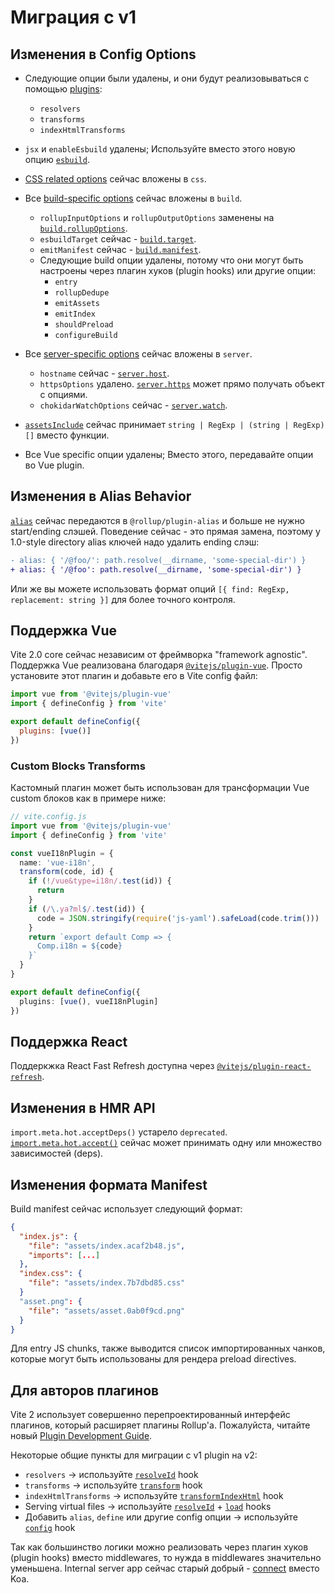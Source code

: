 # Миграция с v1

## Изменения в Config Options

- Следующие опции были удалены, и они будут реализовываться с помощью [plugins](./api-plugin):

  - `resolvers`
  - `transforms`
  - `indexHtmlTransforms`

- `jsx` и `enableEsbuild` удалены; Используйте вместо этого новую опцию [`esbuild`](/config/#esbuild).

- [CSS related options](/config/#css-modules) сейчас вложены в `css`.

- Все [build-specific options](/config/#build-options) сейчас вложены в `build`.

  - `rollupInputOptions` и `rollupOutputOptions` заменены на [`build.rollupOptions`](/config/#build-rollupoptions).
  - `esbuildTarget` сейчас - [`build.target`](/config/#build-target).
  - `emitManifest` сейчас - [`build.manifest`](/config/#build-manifest).
  - Следующие build опции удалены, потому что они могут быть настроены через плагин хуков (plugin hooks) или другие опции:
    - `entry`
    - `rollupDedupe`
    - `emitAssets`
    - `emitIndex`
    - `shouldPreload`
    - `configureBuild`

- Все [server-specific options](/config/#server-options) сейчас вложены в
  `server`.

  - `hostname` сейчас - [`server.host`](/config/#server-host).
  - `httpsOptions` удалено. [`server.https`](/config/#server-https) может прямо получать объект с опциями.
  - `chokidarWatchOptions` сейчас - [`server.watch`](/config/#server-watch).

- [`assetsInclude`](/config/#assetsinclude) сейчас принимает `string | RegExp | (string | RegExp)[]` вместо функции.

- Все Vue specific опции удалены; Вместо этого, передавайте опции во Vue plugin.

## Изменения в Alias Behavior

[`alias`](/config/#resolve-alias) сейчас передаются в `@rollup/plugin-alias` и больше не нужно start/ending слэшей. Поведение сейчас -  это прямая замена, поэтому у 1.0-style directory alias ключей надо удалить ending слэш:

```diff
- alias: { '/@foo/': path.resolve(__dirname, 'some-special-dir') }
+ alias: { '/@foo': path.resolve(__dirname, 'some-special-dir') }
```

Или же вы можете использовать формат опций `[{ find: RegExp, replacement: string }]` для более точного контроля.

## Поддержка Vue

Vite 2.0 core сейчас независим от фреймворка "framework agnostic". Поддержка Vue реализована благодаря [`@vitejs/plugin-vue`](https://github.com/vitejs/vite/tree/main/packages/plugin-vue). Просто установите этот плагин и добавьте его в Vite config файл:

```js
import vue from '@vitejs/plugin-vue'
import { defineConfig } from 'vite'

export default defineConfig({
  plugins: [vue()]
})
```

### Custom Blocks Transforms

Кастомный плагин может быть использован для трансформации Vue custom блоков как в примере ниже:

```ts
// vite.config.js
import vue from '@vitejs/plugin-vue'
import { defineConfig } from 'vite'

const vueI18nPlugin = {
  name: 'vue-i18n',
  transform(code, id) {
    if (!/vue&type=i18n/.test(id)) {
      return
    }
    if (/\.ya?ml$/.test(id)) {
      code = JSON.stringify(require('js-yaml').safeLoad(code.trim()))
    }
    return `export default Comp => {
      Comp.i18n = ${code}
    }`
  }
}

export default defineConfig({
  plugins: [vue(), vueI18nPlugin]
})
```

## Поддержка React

Поддеркжка React Fast Refresh доступна через [`@vitejs/plugin-react-refresh`](https://github.com/vitejs/vite/tree/main/packages/plugin-react-refresh).

## Изменения в HMR API

`import.meta.hot.acceptDeps()` устарело `deprecated`. [`import.meta.hot.accept()`](./api-hmr#hot-accept-deps-cb) сейчас может принимать одну или множество зависимостей (deps).

## Изменения формата Manifest

Build manifest сейчас использует следующий формат:

```json
{
  "index.js": {
    "file": "assets/index.acaf2b48.js",
    "imports": [...]
  },
  "index.css": {
    "file": "assets/index.7b7dbd85.css"
  }
  "asset.png": {
    "file": "assets/asset.0ab0f9cd.png"
  }
}
```

Для entry JS chunks, также выводится список импортированных чанков, которые могут быть использованы для рендера preload directives.

## Для авторов плагинов

Vite 2 использует совершенно перепроектированный интерфейс плагинов, который расширяет плагины Rollup'а. Пожалуйста, читайте новый [Plugin Development Guide](./api-plugin).

Некоторые общие пункты для миграции с v1 plugin на v2:

- `resolvers` -> используйте [`resolveId`](https://rollupjs.org/guide/en/#resolveid) hook
- `transforms` -> используйте [`transform`](https://rollupjs.org/guide/en/#transform) hook
- `indexHtmlTransforms` -> используйте [`transformIndexHtml`](./api-plugin#transformindexhtml) hook
- Serving virtual files -> используйте [`resolveId`](https://rollupjs.org/guide/en/#resolveid) + [`load`](https://rollupjs.org/guide/en/#load) hooks
- Добавить `alias`, `define` или другие config опции -> используйте [`config`](./api-plugin#config) hook

Так как большинство логики можно реализовать через плагин хуков (plugin hooks) вместо middlewares, то нужда в middlewares значительно уменьшена. Internal server app сейчас старый добрый - [connect](https://github.com/senchalabs/connect) вместо Koa.
